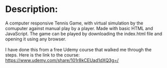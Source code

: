 # Description:
A computer responsive Tennis Game, with virtual simulation by the comuputer against manual play by a player. Made with basic HTML and JavaScript. The game can be played by downloading the index.html file and opening it using any browser.</br></br>
I have done this from a free Udemy course that walked me through the steps. Here is the link to the course: https://www.udemy.com/share/101r8kCEUad1dXQ3g=/

